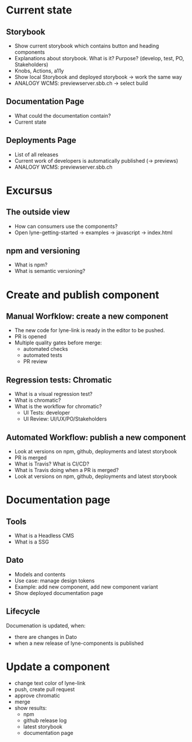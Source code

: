 # Current state

## Storybook
- Show current storybook which contains button and heading components
- Explanations about storybook. What is it? Purpose? (develop, test, PO, Stakeholders)
- Knobs, Actions, a11y
- Show local Storybook and deployed storybook -> work the same way
- ANALOGY WCMS: previewserver.sbb.ch -> select build

## Documentation Page
- What could the documentation contain?
- Current state

## Deployments Page
- List of all releases
- Current work of developers is automatically published (-> previews)
- ANALOGY WCMS: previewserver.sbb.ch

# Excursus

## The outside view
- How can consumers use the components?
- Open lyne-getting-started -> examples -> javascript -> index.html

## npm and versioning
- What is npm?
- What is semantic versioning?

# Create and publish component

## Manual Worfklow: create a new component
- The new code for lyne-link is ready in the editor to be pushed.
- PR is opened
- Multiple quality gates before merge:
	- automated checks
	- automated tests
	- PR review

## Regression tests: Chromatic
- What is a visual regression test?
- What is chromatic?
- What is the workflow for chromatic?
	- UI Tests: developer
	- UI Review: UI/UX/PO/Stakeholders

## Automated Workflow: publish a new component
- Look at versions on npm, github, deployments and latest storybook
- PR is merged
- What is Travis? What is CI/CD?
- What is Travis doing when a PR is merged?
- Look at versions on npm, github, deployments and latest storybook

# Documentation page

## Tools
- What is a Headless CMS
- What is a SSG

## Dato
- Models and contents
- Use case: manage design tokens
- Example: add new component, add new component variant
- Show deployed documentation page

## Lifecycle
Documenation is updated, when:
- there are changes in Dato
- when a new release of lyne-components is published

# Update a component

- change text color of lyne-link
- push, create pull request
- approve chromatic
- merge
- show results:
	- npm
	- github release log
	- latest storybook
	- documentation page
